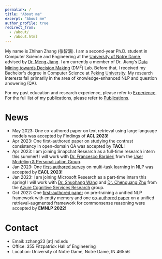 ```yaml
---
permalink: /
title: "About me"
excerpt: "About me"
author_profile: true
redirect_from: 
  - /about/
  - /about.html
---
```


My name is Zhihan Zhang (张智涵). I am a second-year Ph.D. student in Computer Science and Engineering at the [University of Notre Dame](https://www.nd.edu/), advised by [Dr. Meng Jiang](http://www.meng-jiang.com/). I am currently a member of Dr. Jiang's [Data Mining towards Decision Making](http://www.meng-jiang.com/lab.html) (DM<sup>2</sup>) Lab. Before that, I received my Bachelor's degree in Computer Science at [Peking University](https://www.pku.edu.cn/).
My research interests fall primarily in the area of knowledge-enhanced NLP and question answering (QA).

For my past education and research experience, please refer to [Experience](http://ytyz1307zzh.github.io/experience). For the full list of my publications, please refer to [Publications](http://ytyz1307zzh.github.io/publications).

News
======
- May 2023: One co-authored paper on text retrieval using large language models was accepted by Findings of **ACL 2023**!
- Apr 2023: One first-authored paper on studying the contrast consistency in open-domain QA was accepted by **TACL**!
- Apr 2023: I am joining Snapchat Research as a full-time research intern this summer! I will work with [Dr. Francesco Barbieri](https://fvancesco.github.io/) from the [User Modeling & Personalization Group](https://research.snap.com/team/category/user-modeling-and-personalization.html).
- Jan 2023: One [first-authored survey](https://arxiv.org/abs/2204.03508) on multi-task learning in NLP was accepted by **EACL 2023**!
- Jan 2023: I am joining Microsoft Research as a part-time intern this spring! I will work with [Dr. Shuohang Wang](https://sites.google.com/site/shuohangsite/) and [Dr. Chenguang Zhu](https://www.microsoft.com/en-us/research/people/chezhu/) from the [Azure Cognitive Services Research](https://www.microsoft.com/en-us/research/group/cognitive-services-research/) group.
- Oct 2022: One [first-authored paper](https://arxiv.org/abs/2210.03273) on pre-training a unified NLP framework with entity memory and one [co-authored paper](https://arxiv.org/abs/2210.12887) on a unified retrieval-augmented framework for commonsense reasoning were accepted by **EMNLP 2022**!

Contact
======
- Email: zzhang23 [at] nd.edu
- Office: 355 Fitzpatrick Hall of Engineering
- Location: University of Notre Dame, Notre Dame, IN 46556
